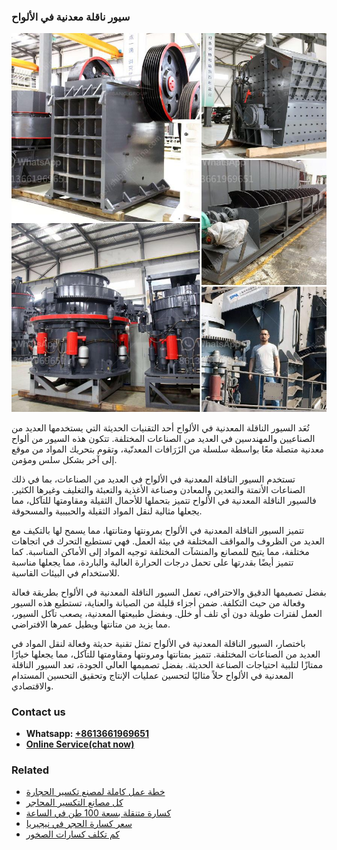 <h3>سيور ناقلة معدنية في الألواح</h3><img src='1701852310.jpg' alt=''><p>تُعَد السيور الناقلة المعدنية في الألواح أحد التقنيات الحديثة التي يستخدمها العديد من الصناعيين والمهندسين في العديد من الصناعات المختلفة. تتكون هذه السيور من ألواح معدنية متصلة معًا بواسطة سلسلة من الزَرَافات المعدنّية، وتقوم بتحريك المواد من موقع إلى آخر بشكل سلس ومؤمن.</p><p>تستخدم السيور الناقلة المعدنية في الألواح في العديد من الصناعات، بما في ذلك الصناعات الأتمتة والتعدين والمعادن وصناعة الأغذية والتعبئة والتغليف وغيرها الكثير. فالسيور الناقلة المعدنية في الألواح تتميز بتحملها للأحمال الثقيلة ومقاومتها للتآكل، مما يجعلها مثالية لنقل المواد الثقيلة والحبيبية والمسحوقة.</p><p>تتميز السيور الناقلة المعدنية في الألواح بمرونتها ومتانتها، مما يسمح لها بالتكيف مع العديد من الظروف والمواقف المختلفة في بيئة العمل. فهي تستطيع التحرك في اتجاهات مختلفة، مما يتيح للمصانع والمنشآت المختلفة توجيه المواد إلى الأماكن المناسبة. كما تتميز أيضًا بقدرتها على تحمل درجات الحرارة العالية والباردة، مما يجعلها مناسبة للاستخدام في البيئات القاسية.</p><p>بفضل تصميمها الدقيق والاحترافي، تعمل السيور الناقلة المعدنية في الألواح بطريقة فعالة وفعالة من حيث التكلفة. ضمن أجزاء قليلة من الصيانة والعناية، تستطيع هذه السيور العمل لفترات طويلة دون أي تلف أو خلل. وبفضل طبيعتها المعدنية، يصعب تآكل السيور، مما يزيد من متانتها ويطيل عمرها الافتراضي.</p><p>باختصار، السيور الناقلة المعدنية في الألواح تمثل تقنية حديثة وفعالة لنقل المواد في العديد من الصناعات المختلفة. تتميز بمتانتها ومرونتها ومقاومتها للتآكل، مما يجعلها خيارًا ممتازًا لتلبية احتياجات الصناعة الحديثة. بفضل تصميمها العالي الجودة، تعد السيور الناقلة المعدنية في الألواح حلاً مثاليًا لتحسين عمليات الإنتاج وتحقيق التحسين المستدام والاقتصادي.</p><h3>Contact us</h3><ul><li><strong>Whatsapp:&nbsp;<a href="https://wa.me/8613661969651">+8613661969651</a></strong></li><li><a href="https://swt.shibang-china.com/?git&amp;zhl&amp;سيور ناقلة معدنية في الألواح"><strong>Online Service(chat now)</strong></a></li></ul><h3>Related</h3><ul><li><a href='خطة عمل كاملة لمصنع تكسير الحجارة.md'>خطة عمل كاملة لمصنع تكسير الحجارة</a></li><li><a href='كل مصانع التكسير المحاجر.md'>كل مصانع التكسير المحاجر</a></li><li><a href='كسارة متنقلة بسعة 100 طن في الساعة.md'>كسارة متنقلة بسعة 100 طن في الساعة</a></li><li><a href='سعر كسارة الحجر في نيجيريا.md'>سعر كسارة الحجر في نيجيريا</a></li><li><a href='كم تكلف كسارات الصخور.md'>كم تكلف كسارات الصخور</a></li></ul>